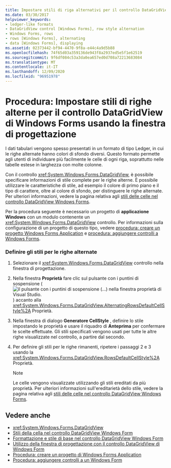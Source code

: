 ```yaml
---
title: Impostare stili di riga alternativi per il controllo DataGridView utilizzando la finestra di progettazione
ms.date: 03/30/2017
helpviewer_keywords:
- ledger-like formats
- DataGridView control [Windows Forms], row style alternation
- Windows Forms, rows
- rows [Windows Forms], alternating
- data [Windows Forms], displaying
ms.assetid: 02373442-bf94-4470-9f8a-e44c4a9d5b88
ms.openlocfilehash: 74f65d03a359136de943f8a2937ed5e5f1e62519
ms.sourcegitcommit: 9f6df084c53a3da0ea657ed0d708a72213683084
ms.translationtype: MT
ms.contentlocale: it-IT
ms.lasthandoff: 12/09/2020
ms.locfileid: "96951978"
---
```

# <a name="how-to-set-alternating-row-styles-for-the-windows-forms-datagridview-control-using-the-designer"></a>Procedura: Impostare stili di righe alterne per il controllo DataGridView di Windows Forms usando la finestra di progettazione

I dati tabulari vengono spesso presentati in un formato di tipo Ledger, in cui le righe alternate hanno colori di sfondo diversi. Questo formato permette agli utenti di individuare più facilmente le celle di ogni riga, soprattutto nelle tabelle estese in larghezza con molte colonne.

Con il controllo <xref:System.Windows.Forms.DataGridView>, è possibile specificare informazioni di stile complete per le righe alterne. È possibile utilizzare le caratteristiche di stile, ad esempio il colore di primo piano e il tipo di carattere, oltre al colore di sfondo, per distinguere le righe alternate. Per ulteriori informazioni, vedere la pagina relativa agli [stili delle celle nel controllo DataGridView Windows Forms](cell-styles-in-the-windows-forms-datagridview-control.md).

Per la procedura seguente è necessario un progetto di **applicazione Windows** con un modulo contenente un <xref:System.Windows.Forms.DataGridView> controllo. Per informazioni sulla configurazione di un progetto di questo tipo, vedere [procedura: creare un progetto Windows Forms Application](/visualstudio/ide/step-1-create-a-windows-forms-application-project) e [procedura: aggiungere controlli a Windows Forms](how-to-add-controls-to-windows-forms.md).

### <a name="define-styles-for-alternating-rows"></a>Definire gli stili per le righe alternate

1. Selezionare il <xref:System.Windows.Forms.DataGridView> controllo nella finestra di progettazione.

2. Nella finestra **Proprietà** fare clic sul pulsante con i puntini di sospensione ( ![ il pulsante con i puntini di sospensione (...) nella finestra proprietà di Visual Studio. ](./media/visual-studio-ellipsis-button.png) ) accanto alla <xref:System.Windows.Forms.DataGridView.AlternatingRowsDefaultCellStyle%2A> Proprietà.

3. Nella finestra di dialogo **Generatore CellStyle** , definire lo stile impostando le proprietà e usare il riquadro di **Anteprima** per confermare le scelte effettuate. Gli stili specificati vengono usati per tutte le altre righe visualizzate nel controllo, a partire dal secondo.

4. Per definire gli stili per le righe rimanenti, ripetere i passaggi 2 e 3 usando la <xref:System.Windows.Forms.DataGridView.RowsDefaultCellStyle%2A> Proprietà.

    > [!NOTE]
    > Le celle vengono visualizzate utilizzando gli stili ereditati da più proprietà. Per ulteriori informazioni sull'ereditarietà dello stile, vedere la pagina relativa agli [stili delle celle nel controllo DataGridView Windows Forms](cell-styles-in-the-windows-forms-datagridview-control.md).

## <a name="see-also"></a>Vedere anche

- <xref:System.Windows.Forms.DataGridView>
- [Stili della cella nel controllo DataGridView Windows Form](cell-styles-in-the-windows-forms-datagridview-control.md)
- [Formattazione e stile di base nel controllo DataGridView Windows Form](basic-formatting-and-styling-in-the-windows-forms-datagridview-control.md)
- [Utilizzo della finestra di progettazione con il controllo DataGridView di Windows Form](using-the-designer-with-the-windows-forms-datagridview-control.md)
- [Procedura: creare un progetto di Windows Forms Application](/visualstudio/ide/step-1-create-a-windows-forms-application-project)
- [Procedura: aggiungere controlli a un Windows Form](how-to-add-controls-to-windows-forms.md)
